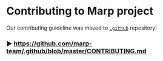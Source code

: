 # Contributing to Marp project

Our contributing guideline was moved to [`.github`](https://github.com/marp-team/.github) repository!

### :arrow_forward: https://github.com/marp-team/.github/blob/master/CONTRIBUTING.md
